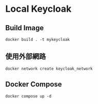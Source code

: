 # Local Keycloak
## Build Image
```shell
docker build . -t mykeycloak
```

## 使用外部網路
```shell
docker network create keycloak_network
```

## Docker Compose

```shell
docker compose up -d
```
